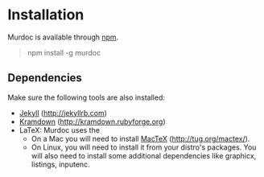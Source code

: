 # Installation

Murdoc is available through [npm](npmjs.org).

 > npm install -g murdoc

## Dependencies

Make sure the following tools are also installed:

 - [Jekyll](http://jekyllrb.com) (<http://jekyllrb.com>)
 - [Kramdown](http://kramdown.rubyforge.org) (<http://kramdown.rubyforge.org>)
 - LaTeX: Murdoc uses the 
   - On a Mac you will need to install [MacTeX](http://tug.org/mactex/) (<http://tug.org/mactex/>).
   - On Linux, you will need to install it from your distro's packages. You will also need to install some additional dependencies like graphicx, listings, inputenc.


